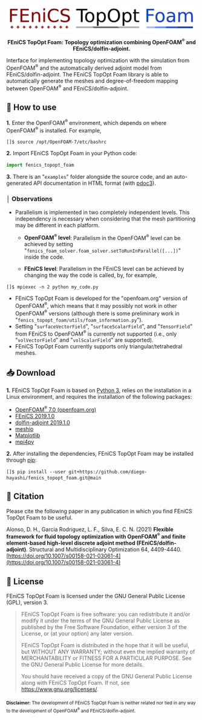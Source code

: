 <!--![](fenics_topopt_foam_logo.png)-->
<p align="center">
	<img src="./img/fenics_topopt_foam_logo.png" alt="FEniCS TopOpt Foam" width="600"/>
</p>

<p align="center">
  <p align="center"><b>FEniCS TopOpt Foam: Topology optimization combining OpenFOAM<sup>&reg;</sup> and FEniCS/dolfin-adjoint.</b></p>
</p>

Interface for implementing topology optimization with the simulation from OpenFOAM<sup>&reg;</sup> and the automatically derived adjoint model from FEniCS/dolfin-adjoint. The FEniCS TopOpt Foam library is able to automatically generate the meshes and degree-of-freedom mapping between OpenFOAM<sup>&reg;</sup> and FEniCS/dolfin-adjoint.

## 🐾️ How to use

**1.** Enter the OpenFOAM<sup>&reg;</sup> environment, which depends on where OpenFOAM<sup>&reg;</sup> is installed. For example,

```console
[]$ source /opt/OpenFOAM-7/etc/bashrc
```

**2.** Import FEniCS TopOpt Foam in your Python code:

```python
import fenics_topopt_foam
```

**3.** There is an "`examples`" folder alongside the source code, and an auto-generated API documentation in HTML format (with [pdoc3](https://pdoc3.github.io/pdoc/)).

### │ Observations

* Parallelism is implemented in two completely independent levels. This independency is necessary when considering that the mesh partitioning may be different in each platform.

	* **OpenFOAM<sup>&reg;</sup> level**: Parallelism in the OpenFOAM<sup>&reg;</sup> level can be achieved by setting  "`fenics_foam_solver.foam_solver.setToRunInParallel([...])`" inside the code.

	* **FEniCS level**: Parallelism in the FEniCS level can be achieved by changing the way the code is called, by, for example,

```console
[]$ mpiexec -n 2 python my_code.py
```

* FEniCS TopOpt Foam is developed for the "openfoam.org" version of OpenFOAM<sup>&reg;</sup>, which means that it may possibly not work in other OpenFOAM<sup>&reg;</sup> versions (although there is some preliminary work in "`fenics_topopt_foam/utils/foam_information.py`").
* Setting "`surfaceVectorField`", "`surfaceScalarField`", and "`TensorField`" from FEniCS to OpenFOAM<sup>&reg;</sup> is currently not supported (i.e., only "`volVectorField`" and "`volScalarField`" are supported).
* FEniCS TopOpt Foam currently supports only triangular/tetrahedral meshes.

## 📥️ Download

**1.** FEniCS TopOpt Foam is based on [Python 3](https://www.python.org/), relies on the installation in a Linux environment, and requires the installation of the following packages:

 - [OpenFOAM<sup>&reg;</sup> 7.0 (openfoam.org)](https://openfoam.org/download/archive/)
 - [FEniCS 2019.1.0](https://fenicsproject.org/download/)
 - [dolfin-adjoint 2019.1.0](http://www.dolfin-adjoint.org/en/stable/download/index.html)
 - [meshio](https://github.com/nschloe/meshio)
 - [Matplotlib](https://matplotlib.org/)
 - [mpi4py](https://github.com/mpi4py/mpi4py)

**2.** After installing the dependencies, FEniCS TopOpt Foam may be installed through [pip](https://pypi.org/project/pip/):

```console
[]$ pip install --user git+https://github.com/diego-hayashi/fenics_topopt_foam.git@main
```

## 📑 Citation

Please cite the following paper in any publication in which you find FEniCS TopOpt Foam to be useful.

<!--![]
Alonso, D. H., Garcia Rodriguez, L. F., Silva, E. C. N. (2021) **Flexible framework for fluid topology optimization with OpenFOAM<sup>&reg;</sup> and finite element-based high-level discrete adjoint method (FEniCS/dolfin-adjoint)**. Structural and Multidisciplinary Optimization TBD:TBD-TBD
-->
Alonso, D. H., Garcia Rodriguez, L. F., Silva, E. C. N. (2021) **Flexible framework for fluid topology optimization with OpenFOAM<sup>&reg;</sup> and finite element-based high-level discrete adjoint method (FEniCS/dolfin-adjoint)**. Structural and Multidisciplinary Optimization 64, 4409-4440. [https://doi.org/10.1007/s00158-021-03061-4](https://doi.org/10.1007/s00158-021-03061-4)

## 📕️ License

FEniCS TopOpt Foam is licensed under the GNU General Public License (GPL), version 3.

> FEniCS TopOpt Foam is free software: you can redistribute it and/or modify it under the terms of the GNU General Public License as published by the Free Software Foundation, either version 3 of the License, or (at your option) any later version.
> 
> FEniCS TopOpt Foam is distributed in the hope that it will be useful, but WITHOUT ANY WARRANTY; without even the implied warranty of MERCHANTABILITY or FITNESS FOR A PARTICULAR PURPOSE. See the GNU General Public License for more details.
> 
> You should have received a copy of the GNU General Public License along with FEniCS TopOpt Foam. If not, see <https://www.gnu.org/licenses/>.

<sub>**Disclaimer:** The development of FEniCS TopOpt Foam is neither related nor tied in any way to the development of OpenFOAM<sup>&reg;</sup> and FEniCS/dolfin-adjoint.

<!-- However, there may be updates in FEniCS TopOpt Foam for more recent versions of them. </sub>-->

